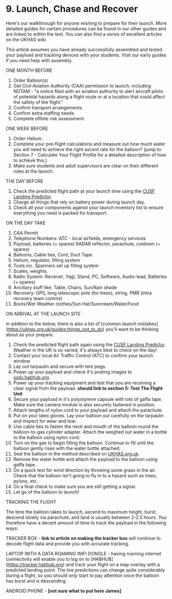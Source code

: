 # 9. Launch, Chase and Recover

Here's our walkthrough for anyone wishing to prepare for their launch. More detailed guides for certain procedures can be found in our other guides and are linked to within the text. You can also find a series of excellent articles on the UKHAS wiki.

This article assumes you have already successfully assembled and tested your payload and tracking devices with your students. Visit our early guides if you need help with assembly.


ONE MONTH BEFORE

1. Order Balloon(s)
2. Get Civil Aviation Authority (CAA) permission to launch, including NOTAM - "a notice filed with an aviation authority to alert aircraft pilots of potential hazards along a flight route or at a location that could affect the safety of the flight."
3. Confirm transport arrangements. 
4. Confirm extra staffing needs. 
5. Complete offsite risk assessment.

ONE WEEK BEFORE

1. Order Helium.
2. Complete your pre-flight calculations and measure out how much water you will need to achieve the right ascent rate for the balloon? (jump to Section 7 - Calculate Your Flight Profile for a detailed description of how to achieve this.)
2. Make sure students and adult supervisors are clear on their different roles at the launch.


THE DAY BEFORE

1. Check the predicted flight path at your launch time using the [CUSF Landing Predictor](http://predict.habhub.org/).
2. Charge all things that rely on battery power during launch day.
3. Check all your components against your launch inventory list to ensure everything you need is packed for transport.

ON THE DAY TAKE

1. CAA Permit
2. Telephone Numbers: ATC - local airfields, emergency services
3. Payload, batteries (+ spares) RADAR reflector, parachute, cutdown (+ spares)
4. Balloons, Cable ties, Cord, Duct Tape
5. Helium, regulator, filling system
6. Tools inc. Spanners set up filling system
7. Scales, weights.
8. Radio System: Receiver, Yagi, Stand, PC, Software, Audio-lead, Batteries (+ spares)
9. Ancillary stuff like: Table, Chairs, Sun/Rain shade
10. Recovery: GPS, long telescopic pole (for trees), string, PMR (intra recovery team comms)
11. Boots/Wet Weather clothes/Sun Hat/Suncream/Water/Food

ON ARRIVAL AT THE LAUNCH SITE

In addition to the below, there is also a list of [common launch mistakes] (https://ukhas.org.uk/guides:things_not_to_do) you'll want to be thinking about as your prepare.

1. Check the predicted flight path again using the [CUSF Landing Predictor](http://predict.habhub.org/). Weather in the UK is so varied, it's always best to check on the day!
2. Contact your local Air Traffic Control (ATC) to confirm your launch window.
3. Lay out tarpaulin and secure with tent pegs.
4. Power up your payload and check it's posting images to [ssdv.habhub.org](http://ssdv.habhub.org/).
5. Power up your tracking equipment and test that you are receiving a clear signal from the payload. **should link to section 5: Test The Flight Unit**
6. Secure your payload in it's polystyrene capsule with lots of gaffa tape. Make sure the camera module is also securely fastened in position.
7. Attach lengths of nylon cord to your payload and attach the parachute.
8. Put on your latex gloves. Lay your balloon out carefully on the tarpaulin and inspect for wear and tear.
9. Use cable ties to fasten the neck and mouth of the balloon round the balloon-to-gas cylinder adapter. Attach the weighed out water in a bottle to the balloon using nylon cord.
10. Turn on the gas to begin filling the balloon. Continue to fill until the balloon gently rises with the water bottle attached.
11. Seal the balloon in the method described on [UKHAS.org.uk](https://ukhas.org.uk/guides:sealing_the_balloon).
14. Remove the water bottle and attach the payload to the balloon using gaffa tape.
15. Do a quick test for wind direction by throwing some grass in the air. Check that the balloon isn't going to fly in to a hazard such as trees, pylons, etc.
16. Do a final check to make sure you are still getting a signal.
17. Let go of the balloon to launch!


TRACKING THE FLIGHT

The time the balloon takes to launch, ascend to maximum height, burst, descend slowly via parachute, and land is usually between 2-2.5 hours. You therefore have a decent amount of time to track the payload in the following ways:

TRACKER BOX - **link to article on making the tracker box** will continue to decode flight data and provide you with accurate tracking.

LAPTOP WITH A DATA ROAMING WIFI DONGLE - having roaming internet connectivity will enable you to log on to [HABHUB] (https://tracker.habhub.org) and track your flight on a map overlay with a predicted landing point. The live predictions can change quite considerably during a flight, so you should only start to pay attention once the balloon has burst and is descending.

ANDROID PHONE - **[not sure what to put here James]**

